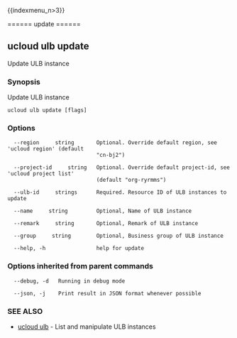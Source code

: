 {{indexmenu_n>3}}

====== update ======

## ucloud ulb update

Update ULB instance

### Synopsis

Update ULB instance

```
ucloud ulb update [flags]
```

### Options

```
  --region     string       Optional. Override default region, see 'ucloud region' (default
                            "cn-bj2") 

  --project-id     string   Optional. Override default project-id, see 'ucloud project list'
                            (default "org-ryrmms") 

  --ulb-id     strings      Required. Resource ID of ULB instances to update 

  --name     string         Optional, Name of ULB instance 

  --remark     string       Optional, Remark of ULB instance 

  --group     string        Optional, Business group of ULB instance 

  --help, -h                help for update 

```

### Options inherited from parent commands

```
  --debug, -d   Running in debug mode 

  --json, -j    Print result in JSON format whenever possible 

```

### SEE ALSO

* [ucloud ulb](software/cli/cmd/ucloud/ulb)	 - List and manipulate ULB instances

